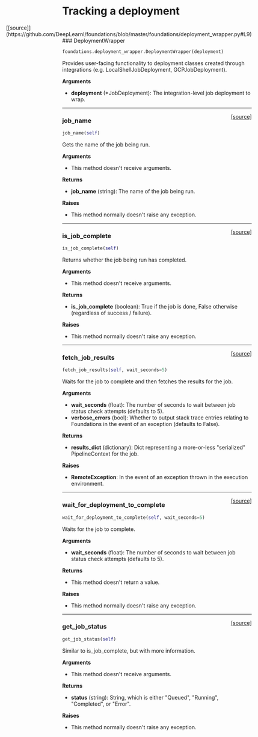<h1>Tracking a deployment</h1>
<span style="float:right;">[[source]](https://github.com/DeepLearnI/foundations/blob/master/foundations/deployment_wrapper.py#L9)</span>
### DeploymentWrapper

```python
foundations.deployment_wrapper.DeploymentWrapper(deployment)
```


Provides user-facing functionality to deployment classes created through integrations (e.g. LocalShellJobDeployment, GCPJobDeployment).

__Arguments__

- __deployment__ (*JobDeployment): The integration-level job deployment to wrap.


----

<span style="float:right;">[[source]](https://github.com/DeepLearnI/foundations/blob/master/foundations/deployment_wrapper.py#L20)</span>

### job_name


```python
job_name(self)
```



Gets the name of the job being run.

__Arguments__

- This method doesn't receive arguments.

__Returns__

- __job_name__ (string): The name of the job being run.

__Raises__

- This method normally doesn't raise any exception.


----

<span style="float:right;">[[source]](https://github.com/DeepLearnI/foundations/blob/master/foundations/deployment_wrapper.py#L36)</span>

### is_job_complete


```python
is_job_complete(self)
```



Returns whether the job being run has completed.

__Arguments__

- This method doesn't receive arguments.

__Returns__

- __is_job_complete__ (boolean): True if the job is done, False otherwise (regardless of success / failure).

__Raises__

- This method normally doesn't raise any exception.


----

<span style="float:right;">[[source]](https://github.com/DeepLearnI/foundations/blob/master/foundations/deployment_wrapper.py#L52)</span>

### fetch_job_results


```python
fetch_job_results(self, wait_seconds=5)
```



Waits for the job to complete and then fetches the results for the job.

__Arguments__

- __wait_seconds__ (float): The number of seconds to wait between job status check attempts (defaults to 5).
- __verbose_errors__ (bool): Whether to output stack trace entries relating to Foundations in the event of an exception (defaults to False).

__Returns__

- __results_dict__ (dictionary): Dict representing a more-or-less "serialized" PipelineContext for the job.

__Raises__

- __RemoteException__: In the event of an exception thrown in the execution environment.


----

<span style="float:right;">[[source]](https://github.com/DeepLearnI/foundations/blob/master/foundations/deployment_wrapper.py#L75)</span>

### wait_for_deployment_to_complete


```python
wait_for_deployment_to_complete(self, wait_seconds=5)
```



Waits for the job to complete.

__Arguments__

- __wait_seconds__ (float): The number of seconds to wait between job status check attempts (defaults to 5).

__Returns__

- This method doesn't return a value.

__Raises__

- This method normally doesn't raise any exception.


----

<span style="float:right;">[[source]](https://github.com/DeepLearnI/foundations/blob/master/foundations/deployment_wrapper.py#L100)</span>

### get_job_status


```python
get_job_status(self)
```



Similar to is_job_complete, but with more information.

__Arguments__

- This method doesn't receive arguments.

__Returns__

- __status__ (string): String, which is either "Queued", "Running", "Completed", or "Error".

__Raises__

- This method normally doesn't raise any exception.


